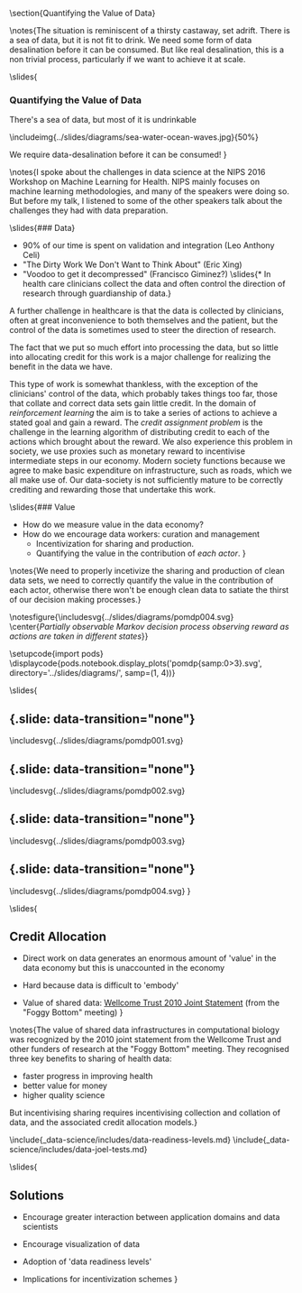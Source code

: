 \section{Quantifying the Value of Data}

\notes{The situation is reminiscent of a thirsty castaway, set adrift. There is a sea of data, but it is not fit to drink. We need some form of data desalination before it can be consumed. But like real desalination, this is a non trivial process, particularly if we want to achieve it at scale. 

\slides{
### Quantifying the Value of Data

There's a sea of data, but most of it is undrinkable

\includeimg{../slides/diagrams/sea-water-ocean-waves.jpg}{50%}

We require data-desalination before it can be consumed!
}

\notes{I spoke about the challenges in data science at the NIPS 2016 Workshop on Machine Learning for Health. NIPS mainly focuses on machine learning methodologies, and many of the speakers were doing so. But before my talk, I listened to some of the other speakers talk about the challenges they had with data preparation. 

\slides{### Data}

* 90% of our time is spent on validation and integration (Leo Anthony Celi)
* "The Dirty Work We Don't Want to Think About" (Eric Xing)
* "Voodoo to get it decompressed" (Francisco Giminez?)
\slides{* In health care clinicians collect the data and often control the direction of research through guardianship of data.}

A further challenge in healthcare is that the data is collected by clinicians, often at great inconvenience to both themselves and the patient, but the control of the data is sometimes used to steer the direction of research.

The fact that we put so much effort into processing the data, but so little into allocating credit for this work is a major challenge for realizing the benefit in the data we have.

This type of work is somewhat thankless, with the exception of the clinicians' control of the data, which probably takes things too far, those that collate and correct data sets gain little credit. In the domain of *reinforcement learning* the aim is to take a series of actions to achieve a stated goal and gain a reward. The *credit assignment problem* is the challenge in the learning algorithm of distributing credit to each of the actions which brought about the reward. We also experience this problem in society, we use proxies such as monetary reward to incentivise intermediate steps in our economy. Modern society functions because we agree to make basic expenditure on infrastructure, such as roads, which we all make use of. Our data-society is not sufficiently mature to be correctly crediting and rewarding those that undertake this work.


\slides{### Value

* How do we measure value in the data economy?
* How do we encourage data workers: curation and management
  * Incentivization for sharing and production.
  * Quantifying the value in the contribution of *each actor*.
}

\notes{We need to properly incetivize the sharing and production of clean data sets, we need to correctly quantify the value in the contribution of each actor, otherwise there won't be enough clean data to satiate the thirst of our decision making processes.}

\notesfigure{\includesvg{../slides/diagrams/pomdp004.svg}
\center{*Partially observable Markov decision process observing reward as actions are taken in different states*}}

\setupcode{import pods}
\displaycode{pods.notebook.display_plots('pomdp{samp:0>3}.svg', 
                            directory='../slides/diagrams/', samp=(1, 4))}

\slides{
## {.slide: data-transition="none"}

\includesvg{../slides/diagrams/pomdp001.svg}

## {.slide: data-transition="none"}

\includesvg{../slides/diagrams/pomdp002.svg}

## {.slide: data-transition="none"}

\includesvg{../slides/diagrams/pomdp003.svg}

## {.slide: data-transition="none"}

\includesvg{../slides/diagrams/pomdp004.svg}
}

\slides{
## Credit Allocation

* Direct work on data generates an enormous amount of 'value' in the data economy but this is unaccounted in the economy

* Hard because data is difficult to 'embody'

* Value of shared data: [Wellcome Trust 2010 Joint Statement](https://wellcome.ac.uk/what-we-do/our-work/sharing-research-data-improve-public-health-full-joint-statement-funders-health) (from the "Foggy Bottom" meeting)
}

\notes{The value of shared data infrastructures in computational biology was recognized by the 2010 joint statement from the Wellcome Trust and other funders of research at the "Foggy Bottom" meeting. They recognised three key benefits to sharing of health data: 

* faster progress in improving health
* better value for money
* higher quality science

But incentivising sharing requires incentivising collection and collation of data, and the associated credit allocation models.}

\include{_data-science/includes/data-readiness-levels.md}
\include{_data-science/includes/data-joel-tests.md}

\slides{
## Solutions

* Encourage greater interaction between application domains and data scientists

* Encourage visualization of data

* Adoption of 'data readiness levels'

* Implications for incentivization schemes
}
